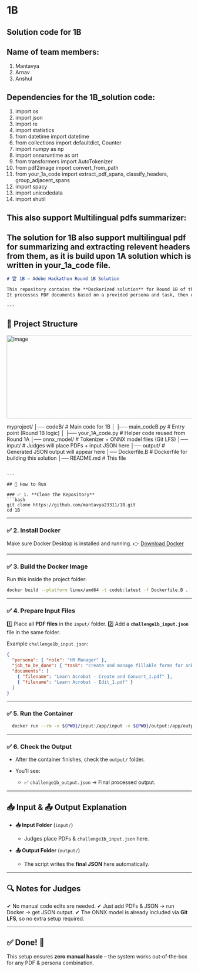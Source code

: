 # 1B
## Solution code for 1B

## Name of team members:
1) Mantavya
2) Arnav
3) Anshul

## Dependencies for the 1B_solution code:
1) import os
2) import json
3) import re
4) import statistics
5) from datetime import datetime
6) from collections import defaultdict, Counter
7) import numpy as np
8) import onnxruntime as ort
9) from transformers import AutoTokenizer
10) from pdf2image import convert_from_path
11) from your_1a_code import extract_pdf_spans, classify_headers, group_adjacent_spans
12) import spacy
13) import unicodedata
14) import shutil

## This also support Multilingual pdfs summarizer:
The solution for 1B also support multilingual pdf for summarizing and extracting relevent headers from them, as it is build upon 1A solution which is written in your_1a_code file.
---
```markdown
# 🏆 1B – Adobe Hackathon Round 1B Solution

This repository contains the **Dockerized solution** for Round 1B of the Adobe Hackathon.  
It processes PDF documents based on a provided persona and task, then outputs structured JSON.

---
```

## 📂 Project Structure
<img width="1280" height="226" alt="image" src="https://github.com/user-attachments/assets/abc7f4ab-a4da-4230-9859-bd4e5604e501" />




myproject/
│── codeB/                # Main code for 1B
│   ├── main\_codeB.py      # Entry point (Round 1B logic)
│   ├── your\_1A\_code.py    # Helper code reused from Round 1A
│── onnx\_model/            # Tokenizer + ONNX model files (Git LFS)
│── input/                 # Judges will place PDFs + input JSON here
│── output/                # Generated JSON output will appear here
│── Dockerfile.B           # Dockerfile for building this solution
│── README.md              # This file

````

---

## 🚀 How to Run

### ✅ 1. **Clone the Repository**
```bash
git clone https://github.com/mantavya23311/1B.git
cd 1B
````

---

### ✅ 2. **Install Docker**

Make sure Docker Desktop is installed and running.
👉 [Download Docker](https://www.docker.com/products/docker-desktop/)

---

### ✅ 3. **Build the Docker Image**

Run this inside the project folder:

```bash
docker build --platform linux/amd64 -t codeb:latest -f Dockerfile.B .

```

---

### ✅ 4. **Prepare Input Files**

1️⃣ Place all **PDF files** in the `input/` folder.
2️⃣ Add a **`challenge1b_input.json`** file in the same folder.

Example `challenge1b_input.json`:

```json
{
  "persona": { "role": "HR Manager" },
  "job_to_be_done": { "task": "create and manage fillable forms for onboarding and compliance" },
  "documents": [
    { "filename": "Learn Acrobat - Create and Convert_1.pdf" },
    { "filename": "Learn Acrobat - Edit_1.pdf" }
  ]
}
```

---

### ✅ 5. **Run the Container**

```bash
  docker run --rm -v ${PWD}/input:/app/input -v ${PWD}/output:/app/output codeb:latest


```
---

### ✅ 6. **Check the Output**

* After the container finishes, check the `output/` folder.
* You’ll see:

  * ✅ `challenge1b_output.json` → Final processed output.

---

## 📥 Input & 📤 Output Explanation

* **📥 Input Folder** (`input/`)

  * Judges place PDFs & `challenge1b_input.json` here.

* **📤 Output Folder** (`output/`)

  * The script writes the **final JSON** here automatically.

---

## 🔍 Notes for Judges

✔ No manual code edits are needed.
✔ Just add PDFs & JSON → run Docker → get JSON output.
✔ The ONNX model is already included via **Git LFS**, so no extra setup required.

---


## ✅ Done! 🎉

This setup ensures **zero manual hassle** – the system works out‑of‑the‑box for any PDF & persona combination.


